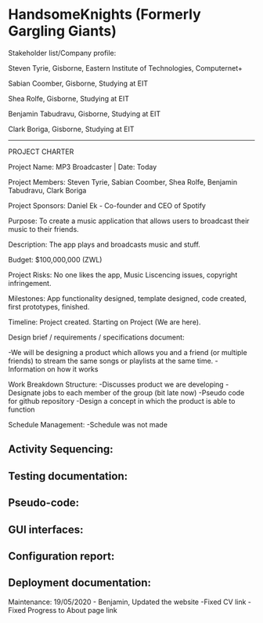 # HandsomeKnights (Formerly Gargling Giants)

Stakeholder list/Company profile:

Steven Tyrie, Gisborne, Eastern Institute of Technologies, Computernet+

Sabian Coomber, Gisborne, Studying at EIT

Shea Rolfe, Gisborne, Studying at EIT 

Benjamin Tabudravu, Gisborne, Studying at EIT

Clark Boriga, Gisborne, Studying at EIT

______________________________

PROJECT CHARTER

Project Name: MP3 Broadcaster | Date: Today

Project Members: Steven Tyrie, Sabian Coomber, Shea Rolfe, Benjamin Tabudravu, Clark Boriga

Project Sponsors: Daniel Ek - Co-founder and CEO of Spotify

Purpose: To create a music application that allows users to broadcast their music to their friends.

Description: The app plays and broadcasts music and stuff.

Budget: $100,000,000 (ZWL)

Project Risks: No one likes the app, Music Liscencing issues, copyright infringement.

Milestones: App functionality designed, template designed, code created, first prototypes, finished.

Timeline: Project created. Starting on Project (We are here).

Design brief / requirements / specifications document:

-We will be designing a product which allows you and a friend (or multiple friends) to stream the same songs or playlists at the same time.
-Information on how it works
 
Work Breakdown Structure:
-Discusses product we are developing
-Designate jobs to each member of the group (bit late now)
-Pseudo code for github repository
-Design a concept in which the product is able to function

Schedule Management:
-Schedule was not made
 
Activity Sequencing:
 -
Testing documentation:
 -
Pseudo-code:
 -
GUI interfaces:
 -
Configuration report:
 -
Deployment documentation:
 -

Maintenance:
19/05/2020 - Benjamin, Updated the website 
-Fixed CV link
-Fixed  Progress to About page link


